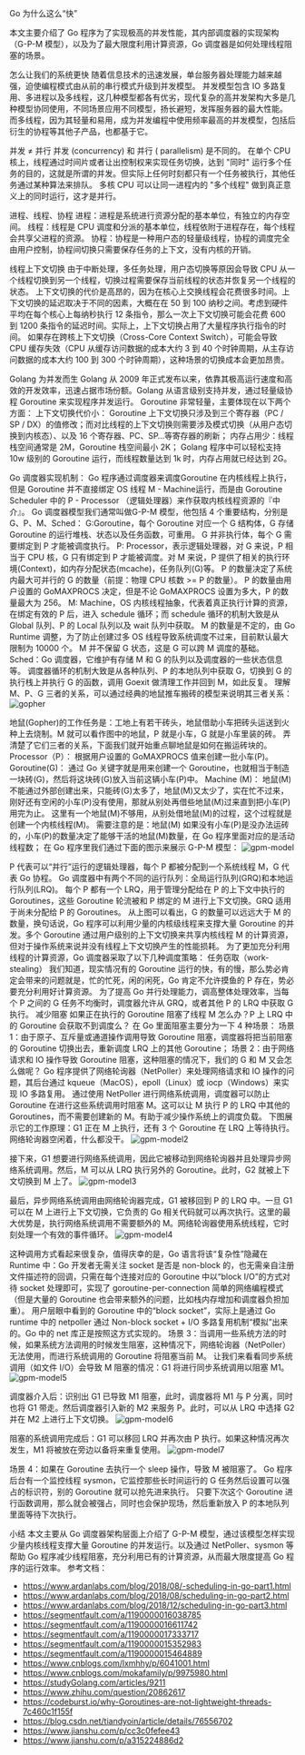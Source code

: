 Go 为什么这么“快” 

本文主要介绍了 Go 程序为了实现极高的并发性能，其内部调度器的实现架构（G-P-M 模型），以及为了最大限度利用计算资源，Go 调度器是如何处理线程阻塞的场景。

怎么让我们的系统更快
随着信息技术的迅速发展，单台服务器处理能力越来越强，迫使编程模式由从前的串行模式升级到并发模型。
并发模型包含 IO 多路复用、多进程以及多线程，这几种模型都各有优劣，现代复杂的高并发架构大多是几种模型协同使用，不同场景应用不同模型，扬长避短，发挥服务器的最大性能。
而多线程，因为其轻量和易用，成为并发编程中使用频率最高的并发模型，包括后衍生的协程等其他子产品，也都基于它。

并发 ≠ 并行
并发 (concurrency) 和 并行 ( parallelism) 是不同的。
在单个  CPU  核上，线程通过时间片或者让出控制权来实现任务切换，达到  "同时"  运行多个任务的目的，这就是所谓的并发。但实际上任何时刻都只有一个任务被执行，其他任务通过某种算法来排队。
多核  CPU  可以让同一进程内的  "多个线程"  做到真正意义上的同时运行，这才是并行。

进程、线程、协程
进程：进程是系统进行资源分配的基本单位，有独立的内存空间。
线程：线程是 CPU 调度和分派的基本单位，线程依附于进程存在，每个线程会共享父进程的资源。
协程：协程是一种用户态的轻量级线程，协程的调度完全由用户控制，协程间切换只需要保存任务的上下文，没有内核的开销。

线程上下文切换
由于中断处理，多任务处理，用户态切换等原因会导致 CPU 从一个线程切换到另一个线程，切换过程需要保存当前线程的状态并恢复另一个线程的状态。
上下文切换的代价是高昂的，因为在核心上交换线程会花费很多时间。上下文切换的延迟取决于不同的因素，大概在在  50  到  100  纳秒之间。考虑到硬件平均在每个核心上每纳秒执行  12  条指令，那么一次上下文切换可能会花费  600  到  1200  条指令的延迟时间。实际上，上下文切换占用了大量程序执行指令的时间。
如果存在跨核上下文切换（Cross-Core Context Switch），可能会导致 CPU 缓存失效（CPU 从缓存访问数据的成本大约  3  到  40  个时钟周期，从主存访问数据的成本大约  100  到  300  个时钟周期），这种场景的切换成本会更加昂贵。

Golang 为并发而生
Golang 从 2009 年正式发布以来，依靠其极高运行速度和高效的开发效率，迅速占据市场份额。Golang 从语言级别支持并发，通过轻量级协程 Goroutine 来实现程序并发运行。
Goroutine 非常轻量，主要体现在以下两个方面：
上下文切换代价小： Goroutine 上下文切换只涉及到三个寄存器（PC / SP / DX）的值修改；而对比线程的上下文切换则需要涉及模式切换（从用户态切换到内核态）、以及 16 个寄存器、PC、SP…等寄存器的刷新；
内存占用少：线程栈空间通常是 2M，Goroutine 栈空间最小 2K；
Golang 程序中可以轻松支持10w 级别的 Goroutine 运行，而线程数量达到 1k 时，内存占用就已经达到 2G。

Go 调度器实现机制：
Go 程序通过调度器来调度Goroutine 在内核线程上执行，但是 Goroutine 并不直接绑定 OS 线程 M - Machine运行，而是由 Goroutine Scheduler 中的  P - Processor （逻辑处理器）来作获取内核线程资源的『中介』。
Go 调度器模型我们通常叫做G-P-M 模型，他包括 4 个重要结构，分别是G、P、M、Sched：
G:Goroutine，每个 Goroutine 对应一个 G 结构体，G 存储 Goroutine 的运行堆栈、状态以及任务函数，可重用。
G 并非执行体，每个 G 需要绑定到 P 才能被调度执行。
P: Processor，表示逻辑处理器，对 G 来说，P 相当于 CPU 核，G 只有绑定到 P 才能被调度。对 M 来说，P 提供了相关的执行环境(Context)，如内存分配状态(mcache)，任务队列(G)等。
P 的数量决定了系统内最大可并行的 G 的数量（前提：物理 CPU 核数  >= P 的数量）。
P 的数量由用户设置的 GoMAXPROCS 决定，但是不论 GoMAXPROCS 设置为多大，P 的数量最大为 256。
M: Machine，OS 内核线程抽象，代表着真正执行计算的资源，在绑定有效的 P 后，进入 schedule 循环；而 schedule 循环的机制大致是从 Global 队列、P 的 Local 队列以及 wait 队列中获取。
M 的数量是不定的，由 Go Runtime 调整，为了防止创建过多 OS 线程导致系统调度不过来，目前默认最大限制为 10000 个。
M 并不保留 G 状态，这是 G 可以跨 M 调度的基础。
Sched：Go 调度器，它维护有存储 M 和 G 的队列以及调度器的一些状态信息等。
调度器循环的机制大致是从各种队列、P 的本地队列中获取 G，切换到 G 的执行栈上并执行 G 的函数，调用 Goexit 做清理工作并回到 M，如此反复。
理解 M、P、G 三者的关系，可以通过经典的地鼠推车搬砖的模型来说明其三者关系：
![gopher](https://github.com/xiaoyuge/Tech-Notes/blob/main/Go/Go/resources/gopher.png)

地鼠(Gopher)的工作任务是：工地上有若干砖头，地鼠借助小车把砖头运送到火种上去烧制。M 就可以看作图中的地鼠，P 就是小车，G 就是小车里装的砖。
弄清楚了它们三者的关系，下面我们就开始重点聊地鼠是如何在搬运砖块的。
Processor（P）：
根据用户设置的  GoMAXPROCS 值来创建一批小车(P)。
Goroutine(G)：
通过 Go 关键字就是用来创建一个  Goroutine，也就相当于制造一块砖(G)，然后将这块砖(G)放入当前这辆小车(P)中。
Machine (M)：
地鼠(M)不能通过外部创建出来，只能砖(G)太多了，地鼠(M)又太少了，实在忙不过来，刚好还有空闲的小车(P)没有使用，那就从别处再借些地鼠(M)过来直到把小车(P)用完为止。
这里有一个地鼠(M)不够用，从别处借地鼠(M)的过程，这个过程就是创建一个内核线程(M)。
需要注意的是：地鼠(M)  如果没有小车(P)是没办法运砖的，小车(P)的数量决定了能够干活的地鼠(M)数量，在 Go 程序里面对应的是活动线程数；
在 Go 程序里我们通过下面的图示来展示 G-P-M 模型：
![gpm-model](https://github.com/xiaoyuge/Tech-Notes/blob/main/Go/Go/resources/GPM-Model.jpg)

P 代表可以“并行”运行的逻辑处理器，每个 P 都被分配到一个系统线程 M，G 代表 Go 协程。
Go 调度器中有两个不同的运行队列：全局运行队列(GRQ)和本地运行队列(LRQ)。
每个 P 都有一个 LRQ，用于管理分配给在 P 的上下文中执行的 Goroutines，这些 Goroutine 轮流被和 P 绑定的 M 进行上下文切换。GRQ 适用于尚未分配给 P 的 Goroutines。
从上图可以看出，G 的数量可以远远大于 M 的数量，换句话说，Go 程序可以利用少量的内核级线程来支撑大量 Goroutine 的并发。多个 Goroutine 通过用户级别的上下文切换来共享内核线程 M 的计算资源，但对于操作系统来说并没有线程上下文切换产生的性能损耗。
为了更加充分利用线程的计算资源，Go 调度器采取了以下几种调度策略：
任务窃取（work-stealing）
我们知道，现实情况有的 Goroutine 运行的快，有的慢，那么势必肯定会带来的问题就是，忙的忙死，闲的闲死，Go 肯定不允许摸鱼的 P 存在，势必要充分利用好计算资源。
为了提高 Go 并行处理能力，调高整体处理效率，当每个 P 之间的 G 任务不均衡时，调度器允许从 GRQ，或者其他 P 的 LRQ 中获取 G 执行。
减少阻塞
如果正在执行的 Goroutine 阻塞了线程 M 怎么办？P 上 LRQ 中的 Goroutine 会获取不到调度么？
在 Go 里面阻塞主要分为一下 4 种场景：
场景 1：由于原子、互斥量或通道操作调用导致  Goroutine  阻塞，调度器将把当前阻塞的 Goroutine 切换出去，重新调度 LRQ 上的其他 Goroutine；
场景 2：由于网络请求和 IO 操作导致  Goroutine  阻塞，这种阻塞的情况下，我们的 G 和 M 又会怎么做呢？
Go 程序提供了网络轮询器（NetPoller）来处理网络请求和 IO 操作的问题，其后台通过 kqueue（MacOS），epoll（Linux）或  iocp（Windows）来实现 IO 多路复用。
通过使用 NetPoller 进行网络系统调用，调度器可以防止  Goroutine  在进行这些系统调用时阻塞 M。这可以让 M 执行 P 的  LRQ  中其他的  Goroutines，而不需要创建新的 M。有助于减少操作系统上的调度负载。
下图展示它的工作原理：G1 正在 M 上执行，还有 3 个 Goroutine 在 LRQ 上等待执行。网络轮询器空闲着，什么都没干。
![gpm-model2](https://github.com/xiaoyuge/Tech-Notes/blob/main/Go/Go/resources/gpm-model2.png)

接下来，G1 想要进行网络系统调用，因此它被移动到网络轮询器并且处理异步网络系统调用。然后，M 可以从 LRQ 执行另外的 Goroutine。此时，G2 就被上下文切换到 M 上了。
![gpm-model3](https://github.com/xiaoyuge/Tech-Notes/blob/main/Go/Go/resources/gpm-model3.png)

最后，异步网络系统调用由网络轮询器完成，G1 被移回到 P 的 LRQ 中。一旦 G1 可以在 M 上进行上下文切换，它负责的 Go 相关代码就可以再次执行。这里的最大优势是，执行网络系统调用不需要额外的 M。网络轮询器使用系统线程，它时刻处理一个有效的事件循环。
![gpm-model4](https://github.com/xiaoyuge/Tech-Notes/blob/main/Go/Go/resources/gpm-model4.png)

这种调用方式看起来很复杂，值得庆幸的是，Go 语言将该“复杂性”隐藏在 Runtime 中：Go 开发者无需关注 socket 是否是  non-block 的，也无需亲自注册文件描述符的回调，只需在每个连接对应的 Goroutine 中以“block I/O”的方式对待 socket 处理即可，实现了 goroutine-per-connection 简单的网络编程模式（但是大量的 Goroutine 也会带来额外的问题，比如栈内存增加和调度器负担加重）。
用户层眼中看到的 Goroutine 中的“block socket”，实际上是通过 Go runtime 中的 netpoller 通过 Non-block socket + I/O 多路复用机制“模拟”出来的。Go 中的 net 库正是按照这方式实现的。
场景 3：当调用一些系统方法的时候，如果系统方法调用的时候发生阻塞，这种情况下，网络轮询器（NetPoller）无法使用，而进行系统调用的  Goroutine  将阻塞当前 M。
让我们来看看同步系统调用（如文件 I/O）会导致 M 阻塞的情况：G1 将进行同步系统调用以阻塞 M1。\
![gpm-model5](https://github.com/xiaoyuge/Tech-Notes/blob/main/Go/Go/resources/gpm-model5.png)


调度器介入后：识别出 G1 已导致 M1 阻塞，此时，调度器将 M1 与 P 分离，同时也将 G1 带走。然后调度器引入新的 M2 来服务 P。此时，可以从 LRQ 中选择 G2 并在 M2 上进行上下文切换。
![gpm-model6](https://github.com/xiaoyuge/Tech-Notes/blob/main/Go/Go/resources/gpm-model6.png)

阻塞的系统调用完成后：G1 可以移回 LRQ 并再次由 P 执行。如果这种情况再次发生，M1 将被放在旁边以备将来重复使用。
![gpm-model7](https://github.com/xiaoyuge/Tech-Notes/blob/main/Go/Go/resources/gpm-model7.png)

场景 4：如果在 Goroutine 去执行一个 sleep 操作，导致 M 被阻塞了。
Go 程序后台有一个监控线程 sysmon，它监控那些长时间运行的 G 任务然后设置可以强占的标识符，别的 Goroutine 就可以抢先进来执行。
只要下次这个 Goroutine 进行函数调用，那么就会被强占，同时也会保护现场，然后重新放入 P 的本地队列里面等待下次执行。

小结
本文主要从 Go 调度器架构层面上介绍了 G-P-M 模型，通过该模型怎样实现少量内核线程支撑大量 Goroutine 的并发运行。以及通过 NetPoller、sysmon 等帮助 Go 程序减少线程阻塞，充分利用已有的计算资源，从而最大限度提高 Go 程序的运行效率。
参考文档：
- https://www.ardanlabs.com/blog/2018/08/-scheduling-in-go-part1.html
- https://www.ardanlabs.com/blog/2018/08/scheduling-in-go-part2.html
- https://www.ardanlabs.com/blog/2018/12/scheduling-in-go-part3.html
- https://segmentfault.com/a/1190000016038785
- https://segmentfault.com/a/1190000016611742
- https://segmentfault.com/a/1190000017333717
- https://segmentfault.com/a/1190000015352983
- https://segmentfault.com/a/1190000015464889
- https://www.cnblogs.com/lxmhhy/p/6041001.html
- https://www.cnblogs.com/mokafamily/p/9975980.html
- https://studyGolang.com/articles/9211
- https://www.zhihu.com/question/20862617
- https://codeburst.io/why-Goroutines-are-not-lightweight-threads-7c460c1f155f
- https://blog.csdn.net/tiandyoin/article/details/76556702
- https://www.jianshu.com/p/cc3c0fefee43
- https://www.jianshu.com/p/a315224886d2

